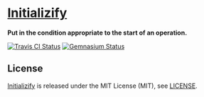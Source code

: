 [Initializify](http://bitaculous.github.io/initializify "Put in the condition appropriate to the start of an operation.")
=========================================================================================================================

**Put in the condition appropriate to the start of an operation.**

[![Travis CI Status](https://travis-ci.org/bitaculous/initializify.svg)](http://travis-ci.org/bitaculous/initializify)
[![Gemnasium Status](https://gemnasium.com/bitaculous/initializify.svg)](https://gemnasium.com/bitaculous/initializify)

License
-------

[Initializify](http://bitaculous.github.io/initializify "Put in the condition appropriate to the start of an operation.")
is released under the MIT License (MIT), see [LICENSE](https://raw.githubusercontent.com/bitaculous/initializify/master/LICENSE "License").